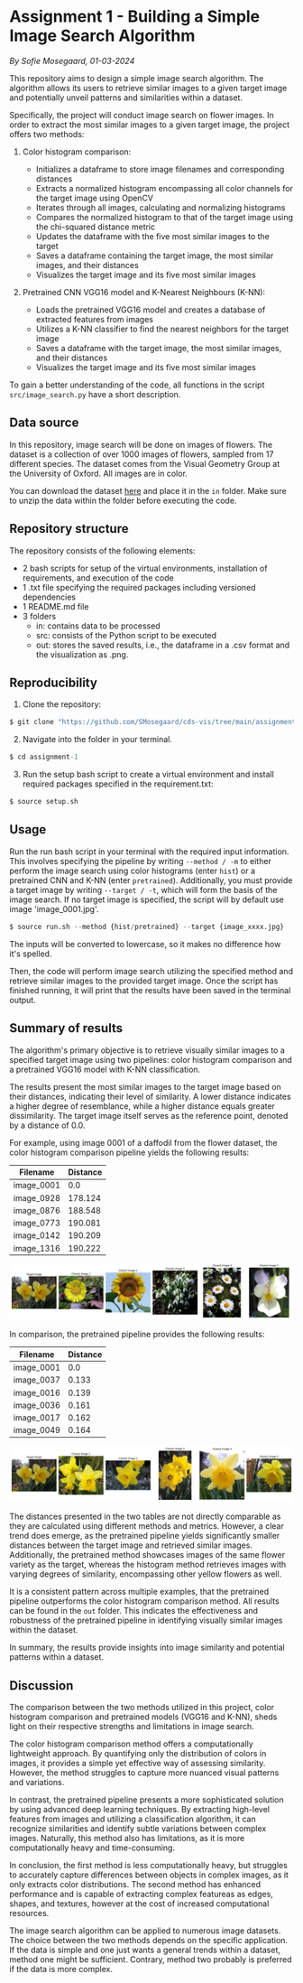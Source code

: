 # Assignment 1 - Building a Simple Image Search Algorithm
*By Sofie Mosegaard, 01-03-2024*

This repository aims to design a simple image search algorithm. The algorithm allows its users to retrieve similar images to a given target image and potentially unveil patterns and similarities within a dataset.

Specifically, the project will conduct image search on flower images. In order to extract the most similar images to a given target image, the project offers two methods:

1. Color histogram comparison:
    - Initializes a dataframe to store image filenames and corresponding distances
    - Extracts a normalized histogram encompassing all color channels for the target image using OpenCV
    - Iterates through all images, calculating and normalizing histograms
    - Compares the normalized histogram to that of the target image using the chi-squared distance metric
    - Updates the dataframe with the five most similar images to the target
    - Saves a dataframe containing the target image, the most similar images, and their distances
    - Visualizes the target image and its five most similar images

2. Pretrained CNN VGG16 model and K-Nearest Neighbours (K-NN):
    - Loads the pretrained VGG16 model and creates a database of extracted features from images
    - Utilizes a K-NN classifier to find the nearest neighbors for the target image
    - Saves a dataframe with the target image, the most similar images, and their distances
    - Visualizes the target image and its five most similar images

To gain a better understanding of the code, all functions in the script ```src/image_search.py``` have a short description.

## Data source

In this repository, image search will be done on images of flowers. The dataset is a collection of over 1000 images of flowers, sampled from 17 different species. The dataset comes from the Visual Geometry Group at the University of Oxford. All images are in color.

You can download the dataset [here](https://www.robots.ox.ac.uk/~vgg/data/flowers/17/) and place it in the ```in``` folder. Make sure to unzip the data within the folder before executing the code.

## Repository structure

The repository consists of the following elements:

- 2 bash scripts for setup of the virtual environments, installation of requirements, and execution of the code
- 1 .txt file specifying the required packages including versioned dependencies
- 1 README.md file
- 3 folders
    - in: contains data to be processed
    - src: consists of the Python script to be executed
    - out: stores the saved results, i.e., the dataframe in a .csv format and the visualization as .png.

## Reproducibility 

1.   Clone the repository:
```python
$ git clone "https://github.com/SMosegaard/cds-vis/tree/main/assignments/assignment-1"
```
2.  Navigate into the folder in your terminal.
```python
$ cd assignment-1
```
3.  Run the setup bash script to create a virtual environment and install required packages specified in the requirement.txt:
```python
$ source setup.sh
```

## Usage

Run the run bash script in your terminal with the required input information. This involves specifying the pipeline by writing ```--method / -m``` to either perform the image search using color histograms (enter ```hist```) or a pretrained CNN and K-NN (enter ```pretrained```). Additionally, you must provide a target image by writing ```--target / -t```, which will form the basis of the image search. If no target image is specified, the script will by default use image 'image_0001.jpg'.

```python
$ source run.sh --method {hist/pretrained} --target {image_xxxx.jpg}
```
The inputs will be converted to lowercase, so it makes no difference how it's spelled.

Then, the code will perform image search utilizing the specified method and retrieve similar images to the provided target image. Once the script has finished running, it will print that the results have been saved in the terminal output.

## Summary of results

The algorithm's primary objective is to retrieve visually similar images to a specified target image using two pipelines: color histogram comparison and a pretrained VGG16 model with K-NN classification.
 
The results present the most similar images to the target image based on their distances, indicating their level of similarity. A lower distance indicates a higher degree of resemblance, while a higher distance equals greater dissimilarity. The target image itself serves as the reference point, denoted by a distance of 0.0.

For example, using image 0001 of a daffodil from the flower dataset, the color histogram comparison pipeline yields the following results:

|Filename|Distance
|---|---|
|image_0001|0.0|
|image_0928|178.124|
|image_0876|188.548|
|image_0773|190.081|
|image_0142|190.209|
|image_1316|190.222|

![Visualisation of results for the pretrained pipeline](https://raw.githubusercontent.com/SMosegaard/cds-vis/main/assignments/assignment-1/out/target_closest_0001_hist.png)

In comparison, the pretrained pipeline provides the following results:

|Filename|Distance
|---|---|
|image_0001|0.0|
|image_0037|0.133|
|image_0016|0.139|
|image_0036|0.161|
|image_0017|0.162|
|image_0049|0.164|

![Visualisation of results for the pretrained pipeline](https://raw.githubusercontent.com/SMosegaard/cds-vis/main/assignments/assignment-1/out/target_closest_0001_pretrained.png)

The distances presented in the two tables are not directly comparable as they are calculated using different methods and metrics. However, a clear trend does emerge, as the pretrained pipeline yields significantly smaller distances between the target image and retrieved similar images. Additionally, the pretrained method showcases images of the same flower variety as the target, whereas the histogram method retrieves images with varying degrees of similarity, encompassing other yellow flowers as well.

It is a consistent pattern across multiple examples, that the pretrained pipeline outperforms the color histogram comparison method. All results can be found in the ```out``` folder. This indicates the effectiveness and robustness of the pretrained pipeline in identifying visually similar images within the dataset.

In summary, the results provide insights into image similarity and potential patterns within a dataset.

## Discussion

The comparison between the two methods utilized in this project, color histogram comparison and pretrained models (VGG16 and K-NN), sheds light on their respective strengths and limitations in image search.

The color histogram comparison method offers a computationally lightweight approach. By quantifying only the distribution of colors in images, it provides a simple yet effective way of assessing similarity. However, the method struggles to capture more nuanced visual patterns and variations.

In contrast, the pretrained pipeline presents a more sophisticated solution by using advanced deep learning techniques. By extracting high-level features from images and utilizing a classification algorithm, it can recognize similarities and identify subtle variations between complex images. Naturally, this method also has limitations, as it is more computationally heavy and time-consuming.

In conclusion, the first method is less computationally heavy, but struggles to accurately capture differences between objects in complex images, as it only extracts color distributions. The second method has enhanced performance and is capable of extracting complex featureas as edges, shapes, and textures, however at the cost of increased computational resources.

The image search algorithm can be applied to numerous image datasets. The choice between the two methods depends on the specific application. If the data is simple and one just wants a general trends within a dataset, method one might be sufficient. Contrary, method two probably is preferred if the data is more complex.